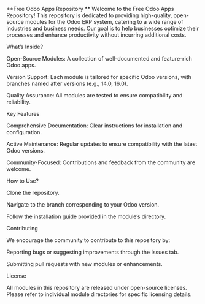 **Free Odoo Apps Repository
**
Welcome to the Free Odoo Apps Repository! This repository is dedicated to providing high-quality, open-source modules for the Odoo ERP system, catering to a wide range of industries and business needs. Our goal is to help businesses optimize their processes and enhance productivity without incurring additional costs.

What’s Inside?

Open-Source Modules: A collection of well-documented and feature-rich Odoo apps.

Version Support: Each module is tailored for specific Odoo versions, with branches named after versions (e.g., 14.0, 16.0).

Quality Assurance: All modules are tested to ensure compatibility and reliability.

Key Features

Comprehensive Documentation: Clear instructions for installation and configuration.

Active Maintenance: Regular updates to ensure compatibility with the latest Odoo versions.

Community-Focused: Contributions and feedback from the community are welcome.

How to Use?

Clone the repository.

Navigate to the branch corresponding to your Odoo version.

Follow the installation guide provided in the module’s directory.

Contributing

We encourage the community to contribute to this repository by:

Reporting bugs or suggesting improvements through the Issues tab.

Submitting pull requests with new modules or enhancements.

License

All modules in this repository are released under open-source licenses. Please refer to individual module directories for specific licensing details.
